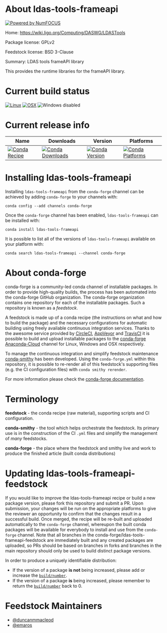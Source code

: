About ldas-tools-frameapi
=========================

[![Powered by NumFOCUS](https://img.shields.io/badge/powered%20by-NumFOCUS-orange.svg?style=flat&colorA=E1523D&colorB=007D8A)](http://numfocus.org)

Home: https://wiki.ligo.org/Computing/DASWG/LDASTools

Package license: GPLv2

Feedstock license: BSD 3-Clause

Summary: LDAS tools frameAPI library

This provides the runtime libraries for the frameAPI library.

Current build status
====================

[![Linux](https://img.shields.io/circleci/project/github/conda-forge/ldas-tools-frameapi-feedstock/master.svg?label=Linux)](https://circleci.com/gh/conda-forge/ldas-tools-frameapi-feedstock)
[![OSX](https://img.shields.io/travis/conda-forge/ldas-tools-frameapi-feedstock/master.svg?label=macOS)](https://travis-ci.org/conda-forge/ldas-tools-frameapi-feedstock)
![Windows disabled](https://img.shields.io/badge/Windows-disabled-lightgrey.svg)

Current release info
====================

| Name | Downloads | Version | Platforms |
| --- | --- | --- | --- |
| [![Conda Recipe](https://img.shields.io/badge/recipe-ldas--tools--frameapi-green.svg)](https://anaconda.org/conda-forge/ldas-tools-frameapi) | [![Conda Downloads](https://img.shields.io/conda/dn/conda-forge/ldas-tools-frameapi.svg)](https://anaconda.org/conda-forge/ldas-tools-frameapi) | [![Conda Version](https://img.shields.io/conda/vn/conda-forge/ldas-tools-frameapi.svg)](https://anaconda.org/conda-forge/ldas-tools-frameapi) | [![Conda Platforms](https://img.shields.io/conda/pn/conda-forge/ldas-tools-frameapi.svg)](https://anaconda.org/conda-forge/ldas-tools-frameapi) |

Installing ldas-tools-frameapi
==============================

Installing `ldas-tools-frameapi` from the `conda-forge` channel can be achieved by adding `conda-forge` to your channels with:

```
conda config --add channels conda-forge
```

Once the `conda-forge` channel has been enabled, `ldas-tools-frameapi` can be installed with:

```
conda install ldas-tools-frameapi
```

It is possible to list all of the versions of `ldas-tools-frameapi` available on your platform with:

```
conda search ldas-tools-frameapi --channel conda-forge
```


About conda-forge
=================

conda-forge is a community-led conda channel of installable packages.
In order to provide high-quality builds, the process has been automated into the
conda-forge GitHub organization. The conda-forge organization contains one repository
for each of the installable packages. Such a repository is known as a *feedstock*.

A feedstock is made up of a conda recipe (the instructions on what and how to build
the package) and the necessary configurations for automatic building using freely
available continuous integration services. Thanks to the awesome service provided by
[CircleCI](https://circleci.com/), [AppVeyor](https://www.appveyor.com/)
and [TravisCI](https://travis-ci.org/) it is possible to build and upload installable
packages to the [conda-forge](https://anaconda.org/conda-forge)
[Anaconda-Cloud](https://anaconda.org/) channel for Linux, Windows and OSX respectively.

To manage the continuous integration and simplify feedstock maintenance
[conda-smithy](https://github.com/conda-forge/conda-smithy) has been developed.
Using the ``conda-forge.yml`` within this repository, it is possible to re-render all of
this feedstock's supporting files (e.g. the CI configuration files) with ``conda smithy rerender``.

For more information please check the [conda-forge documentation](https://conda-forge.org/docs/).

Terminology
===========

**feedstock** - the conda recipe (raw material), supporting scripts and CI configuration.

**conda-smithy** - the tool which helps orchestrate the feedstock.
                   Its primary use is in the construction of the CI ``.yml`` files
                   and simplify the management of *many* feedstocks.

**conda-forge** - the place where the feedstock and smithy live and work to
                  produce the finished article (built conda distributions)


Updating ldas-tools-frameapi-feedstock
======================================

If you would like to improve the ldas-tools-frameapi recipe or build a new
package version, please fork this repository and submit a PR. Upon submission,
your changes will be run on the appropriate platforms to give the reviewer an
opportunity to confirm that the changes result in a successful build. Once
merged, the recipe will be re-built and uploaded automatically to the
`conda-forge` channel, whereupon the built conda packages will be available for
everybody to install and use from the `conda-forge` channel.
Note that all branches in the conda-forge/ldas-tools-frameapi-feedstock are
immediately built and any created packages are uploaded, so PRs should be based
on branches in forks and branches in the main repository should only be used to
build distinct package versions.

In order to produce a uniquely identifiable distribution:
 * If the version of a package **is not** being increased, please add or increase
   the [``build/number``](https://conda.io/docs/user-guide/tasks/build-packages/define-metadata.html#build-number-and-string).
 * If the version of a package **is** being increased, please remember to return
   the [``build/number``](https://conda.io/docs/user-guide/tasks/build-packages/define-metadata.html#build-number-and-string)
   back to 0.

Feedstock Maintainers
=====================

* [@duncanmmacleod](https://github.com/duncanmmacleod/)
* [@emaros](https://github.com/emaros/)

